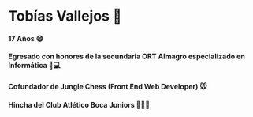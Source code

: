 # Tobías Vallejos 👋

#### 17 Años 😄
#### Egresado con honores de la secundaria ORT Almagro especializado en Informática 📖💻
#### Cofundador de Jungle Chess (Front End Web Developer) 🐭
#### Hincha del Club Atlético Boca Juniors 💙💛💙


<!--
**TobiasVallejos05/TobiasVallejos05** is a ✨ _special_ ✨ repository because its `README.md` (this file) appears on your GitHub profile.

Here are some ideas to get you started:

- 🔭 I’m currently working on ...
- 🌱 I’m currently learning ...
- 👯 I’m looking to collaborate on ...
- 🤔 I’m looking for help with ...
- 💬 Ask me about ...
- 📫 How to reach me: ...
- 😄 Pronouns: ...
- ⚡ Fun fact: ...
-->
